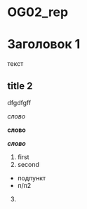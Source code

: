 # OG02_rep
 
# Заголовок 1
текст

## title 2
dfgdfgff

*слово*

**слово**

***слово***

1. first
2. second
- подпункт
- п/п2
3. 
